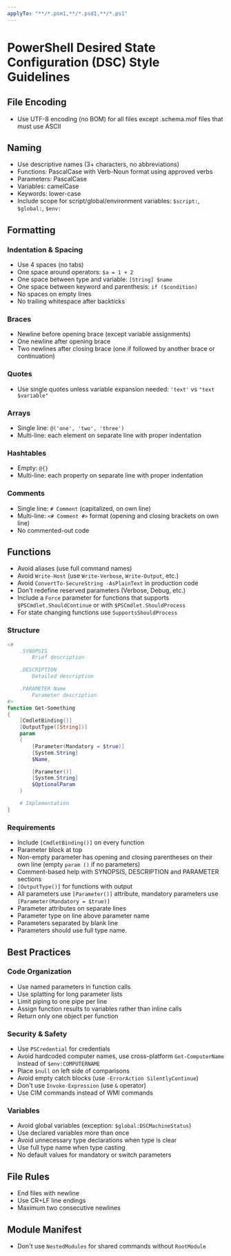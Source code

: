 ```yaml
---
applyTo: "**/*.psm1,**/*.psd1,**/*.ps1"
---
```


# PowerShell Desired State Configuration (DSC) Style Guidelines

## File Encoding
- Use UTF-8 encoding (no BOM) for all files except .schema.mof files that must use ASCII

## Naming
- Use descriptive names (3+ characters, no abbreviations)
- Functions: PascalCase with Verb-Noun format using approved verbs
- Parameters: PascalCase
- Variables: camelCase
- Keywords: lower-case
- Include scope for script/global/environment variables: `$script:`, `$global:`, `$env:`

## Formatting

### Indentation & Spacing
- Use 4 spaces (no tabs)
- One space around operators: `$a = 1 + 2`
- One space between type and variable: `[String] $name`
- One space between keyword and parenthesis: `if ($condition)`
- No spaces on empty lines
- No trailing whitespace after backticks

### Braces
- Newline before opening brace (except variable assignments)
- One newline after opening brace
- Two newlines after closing brace (one if followed by another brace or continuation)

### Quotes
- Use single quotes unless variable expansion needed: `'text'` vs `"text $variable"`

### Arrays
- Single line: `@('one', 'two', 'three')`
- Multi-line: each element on separate line with proper indentation

### Hashtables
- Empty: `@{}`
- Multi-line: each property on separate line with proper indentation

### Comments
- Single line: `# Comment` (capitalized, on own line)
- Multi-line: `<# Comment #>` format (opening and closing brackets on own line)
- No commented-out code

## Functions

- Avoid aliases (use full command names)
- Avoid `Write-Host` (use `Write-Verbose`, `Write-Output`, etc.)
- Avoid `ConvertTo-SecureString -AsPlainText` in production code
- Don't redefine reserved parameters (Verbose, Debug, etc.)
- Include a `Force` parameter for functions that supports `$PSCmdlet.ShouldContinue` or with `$PSCmdlet.ShouldProcess`
- For state changing functions use `SupportsShouldProcess`

### Structure
```powershell
<#
    .SYNOPSIS
        Brief description

    .DESCRIPTION
        Detailed description

    .PARAMETER Name
        Parameter description
#>
function Get-Something
{
    [CmdletBinding()]
    [OutputType([String])]
    param
    (
        [Parameter(Mandatory = $true)]
        [System.String]
        $Name,

        [Parameter()]
        [System.String]
        $OptionalParam
    )

    # Implementation
}
```

### Requirements
- Include `[CmdletBinding()]` on every function
- Parameter block at top
- Non-empty parameter has opening and closing parentheses on their own line (empty `param ()` if no parameters)
- Comment-based help with SYNOPSIS, DESCRIPTION and PARAMETER sections
- `[OutputType()]` for functions with output
- All parameters use `[Parameter()]` attribute, mandatory parameters use `[Parameter(Mandatory = $true)]`
- Parameter attributes on separate lines
- Parameter type on line above parameter name
- Parameters separated by blank line
- Parameters should use full type name.

## Best Practices

### Code Organization

- Use named parameters in function calls
- Use splatting for long parameter lists
- Limit piping to one pipe per line
- Assign function results to variables rather than inline calls
- Return only one object per function

### Security & Safety
- Use `PSCredential` for credentials
- Avoid hardcoded computer names, use cross-platform `Get-ComputerName` instead of `$env:COMPUTERNAME`
- Place `$null` on left side of comparisons
- Avoid empty catch blocks (use `-ErrorAction SilentlyContinue`)
- Don't use `Invoke-Expression` (use `&` operator)
- Use CIM commands instead of WMI commands

### Variables
- Avoid global variables (exception: `$global:DSCMachineStatus`)
- Use declared variables more than once
- Avoid unnecessary type declarations when type is clear
- Use full type name when type casting
- No default values for mandatory or switch parameters

## File Rules
- End files with newline
- Use CR+LF line endings
- Maximum two consecutive newlines

## Module Manifest
- Don't use `NestedModules` for shared commands without `RootModule`
````
